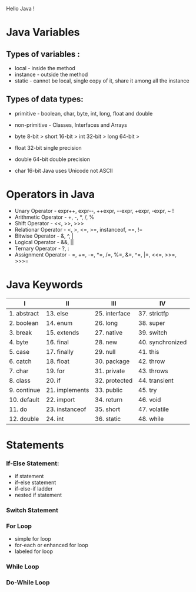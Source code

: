 Hello Java !

# Java Variables

## Types of variables :
 * local - inside the method
 * instance - outside the method
 * static - cannot be local, single copy of it, share it among all the instance

## Types of data types:
 * primitive - boolean, char, byte, int, long, float and double
 * non-primitive  - Classes, Interfaces and Arrays

 * byte 8-bit > short 16-bit > int 32-bit > long 64-bit >
 * float 32-bit single precision
 * double 64-bit double precision
 * char 16-bit Java uses Unicode not ASCII

# Operators in Java
 * Unary Operator - expr++, expr--, ++expr, --expr, +expr, -expr, ~ !
 * Arithmetic Operator - +, -, *, /, %
 * Shift Operator - <<, >>, >>>
 * Relationar Operator - <, >, <=, >=, instanceof, ==, !=
 * Bitwise Operator - &, ^, |
 * Logical Operator - &&, ||
 * Ternary Operator - ?, :
 * Assignment Operator - =, +=, -=, *=, /=, %=, &=, ^=, |=, <<=, >>=, >>>=
 
# Java Keywords
| I | II | III | IV |
|---|----|-----|----|
| 1. abstract | 13. else | 25. interface | 37. strictfp
| 2. boolean | 14. enum | 26. long | 38. super
| 3. break | 15. extends | 27. native | 39. switch
| 4. byte | 16. final | 28. new | 40. synchronized
| 5. case | 17. finally | 29. null | 41. this
| 6. catch | 18. float | 30. package | 42. throw
| 7. char | 19. for | 31. private | 43. throws
| 8. class | 20. if | 32. protected | 44. transient
| 9. continue | 21. implements | 33. public | 45. try
| 10. default | 22. import | 34. return | 46. void
| 11. do | 23. instanceof | 35. short | 47. volatile
| 12. double | 24. int | 36. static | 48. while

# Statements

### If-Else Statement:
* if statement
* if-else statement
* if-else-if ladder
* nested if statement

### Switch Statement
### For Loop
* simple for loop
* for-each or enhanced for loop
* labeled for loop
### While Loop
### Do-While Loop
